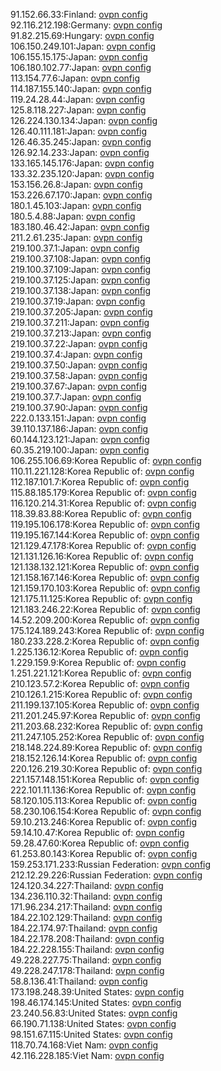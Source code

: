 91.152.66.33:Finland: [ovpn config](vpn/91_152_66_33.ovpn)  
92.116.212.198:Germany: [ovpn config](vpn/92_116_212_198.ovpn)  
91.82.215.69:Hungary: [ovpn config](vpn/91_82_215_69.ovpn)  
106.150.249.101:Japan: [ovpn config](vpn/106_150_249_101.ovpn)  
106.155.15.175:Japan: [ovpn config](vpn/106_155_15_175.ovpn)  
106.180.102.77:Japan: [ovpn config](vpn/106_180_102_77.ovpn)  
113.154.77.6:Japan: [ovpn config](vpn/113_154_77_6.ovpn)  
114.187.155.140:Japan: [ovpn config](vpn/114_187_155_140.ovpn)  
119.24.28.44:Japan: [ovpn config](vpn/119_24_28_44.ovpn)  
125.8.118.227:Japan: [ovpn config](vpn/125_8_118_227.ovpn)  
126.224.130.134:Japan: [ovpn config](vpn/126_224_130_134.ovpn)  
126.40.111.181:Japan: [ovpn config](vpn/126_40_111_181.ovpn)  
126.46.35.245:Japan: [ovpn config](vpn/126_46_35_245.ovpn)  
126.92.14.233:Japan: [ovpn config](vpn/126_92_14_233.ovpn)  
133.165.145.176:Japan: [ovpn config](vpn/133_165_145_176.ovpn)  
133.32.235.120:Japan: [ovpn config](vpn/133_32_235_120.ovpn)  
153.156.26.8:Japan: [ovpn config](vpn/153_156_26_8.ovpn)  
153.226.67.170:Japan: [ovpn config](vpn/153_226_67_170.ovpn)  
180.1.45.103:Japan: [ovpn config](vpn/180_1_45_103.ovpn)  
180.5.4.88:Japan: [ovpn config](vpn/180_5_4_88.ovpn)  
183.180.46.42:Japan: [ovpn config](vpn/183_180_46_42.ovpn)  
211.2.61.235:Japan: [ovpn config](vpn/211_2_61_235.ovpn)  
219.100.37.1:Japan: [ovpn config](vpn/219_100_37_1.ovpn)  
219.100.37.108:Japan: [ovpn config](vpn/219_100_37_108.ovpn)  
219.100.37.109:Japan: [ovpn config](vpn/219_100_37_109.ovpn)  
219.100.37.125:Japan: [ovpn config](vpn/219_100_37_125.ovpn)  
219.100.37.138:Japan: [ovpn config](vpn/219_100_37_138.ovpn)  
219.100.37.19:Japan: [ovpn config](vpn/219_100_37_19.ovpn)  
219.100.37.205:Japan: [ovpn config](vpn/219_100_37_205.ovpn)  
219.100.37.211:Japan: [ovpn config](vpn/219_100_37_211.ovpn)  
219.100.37.213:Japan: [ovpn config](vpn/219_100_37_213.ovpn)  
219.100.37.22:Japan: [ovpn config](vpn/219_100_37_22.ovpn)  
219.100.37.4:Japan: [ovpn config](vpn/219_100_37_4.ovpn)  
219.100.37.50:Japan: [ovpn config](vpn/219_100_37_50.ovpn)  
219.100.37.58:Japan: [ovpn config](vpn/219_100_37_58.ovpn)  
219.100.37.67:Japan: [ovpn config](vpn/219_100_37_67.ovpn)  
219.100.37.7:Japan: [ovpn config](vpn/219_100_37_7.ovpn)  
219.100.37.90:Japan: [ovpn config](vpn/219_100_37_90.ovpn)  
222.0.133.151:Japan: [ovpn config](vpn/222_0_133_151.ovpn)  
39.110.137.186:Japan: [ovpn config](vpn/39_110_137_186.ovpn)  
60.144.123.121:Japan: [ovpn config](vpn/60_144_123_121.ovpn)  
60.35.219.100:Japan: [ovpn config](vpn/60_35_219_100.ovpn)  
106.255.106.69:Korea Republic of: [ovpn config](vpn/106_255_106_69.ovpn)  
110.11.221.128:Korea Republic of: [ovpn config](vpn/110_11_221_128.ovpn)  
112.187.101.7:Korea Republic of: [ovpn config](vpn/112_187_101_7.ovpn)  
115.88.185.179:Korea Republic of: [ovpn config](vpn/115_88_185_179.ovpn)  
116.120.214.31:Korea Republic of: [ovpn config](vpn/116_120_214_31.ovpn)  
118.39.83.88:Korea Republic of: [ovpn config](vpn/118_39_83_88.ovpn)  
119.195.106.178:Korea Republic of: [ovpn config](vpn/119_195_106_178.ovpn)  
119.195.167.144:Korea Republic of: [ovpn config](vpn/119_195_167_144.ovpn)  
121.129.47.178:Korea Republic of: [ovpn config](vpn/121_129_47_178.ovpn)  
121.131.126.16:Korea Republic of: [ovpn config](vpn/121_131_126_16.ovpn)  
121.138.132.121:Korea Republic of: [ovpn config](vpn/121_138_132_121.ovpn)  
121.158.167.146:Korea Republic of: [ovpn config](vpn/121_158_167_146.ovpn)  
121.159.170.103:Korea Republic of: [ovpn config](vpn/121_159_170_103.ovpn)  
121.175.11.125:Korea Republic of: [ovpn config](vpn/121_175_11_125.ovpn)  
121.183.246.22:Korea Republic of: [ovpn config](vpn/121_183_246_22.ovpn)  
14.52.209.200:Korea Republic of: [ovpn config](vpn/14_52_209_200.ovpn)  
175.124.189.243:Korea Republic of: [ovpn config](vpn/175_124_189_243.ovpn)  
180.233.228.2:Korea Republic of: [ovpn config](vpn/180_233_228_2.ovpn)  
1.225.136.12:Korea Republic of: [ovpn config](vpn/1_225_136_12.ovpn)  
1.229.159.9:Korea Republic of: [ovpn config](vpn/1_229_159_9.ovpn)  
1.251.221.121:Korea Republic of: [ovpn config](vpn/1_251_221_121.ovpn)  
210.123.57.2:Korea Republic of: [ovpn config](vpn/210_123_57_2.ovpn)  
210.126.1.215:Korea Republic of: [ovpn config](vpn/210_126_1_215.ovpn)  
211.199.137.105:Korea Republic of: [ovpn config](vpn/211_199_137_105.ovpn)  
211.201.245.97:Korea Republic of: [ovpn config](vpn/211_201_245_97.ovpn)  
211.203.68.232:Korea Republic of: [ovpn config](vpn/211_203_68_232.ovpn)  
211.247.105.252:Korea Republic of: [ovpn config](vpn/211_247_105_252.ovpn)  
218.148.224.89:Korea Republic of: [ovpn config](vpn/218_148_224_89.ovpn)  
218.152.126.14:Korea Republic of: [ovpn config](vpn/218_152_126_14.ovpn)  
220.126.219.30:Korea Republic of: [ovpn config](vpn/220_126_219_30.ovpn)  
221.157.148.151:Korea Republic of: [ovpn config](vpn/221_157_148_151.ovpn)  
222.101.11.136:Korea Republic of: [ovpn config](vpn/222_101_11_136.ovpn)  
58.120.105.113:Korea Republic of: [ovpn config](vpn/58_120_105_113.ovpn)  
58.230.106.154:Korea Republic of: [ovpn config](vpn/58_230_106_154.ovpn)  
59.10.213.246:Korea Republic of: [ovpn config](vpn/59_10_213_246.ovpn)  
59.14.10.47:Korea Republic of: [ovpn config](vpn/59_14_10_47.ovpn)  
59.28.47.60:Korea Republic of: [ovpn config](vpn/59_28_47_60.ovpn)  
61.253.80.143:Korea Republic of: [ovpn config](vpn/61_253_80_143.ovpn)  
159.253.171.233:Russian Federation: [ovpn config](vpn/159_253_171_233.ovpn)  
212.12.29.226:Russian Federation: [ovpn config](vpn/212_12_29_226.ovpn)  
124.120.34.227:Thailand: [ovpn config](vpn/124_120_34_227.ovpn)  
134.236.110.32:Thailand: [ovpn config](vpn/134_236_110_32.ovpn)  
171.96.234.217:Thailand: [ovpn config](vpn/171_96_234_217.ovpn)  
184.22.102.129:Thailand: [ovpn config](vpn/184_22_102_129.ovpn)  
184.22.174.97:Thailand: [ovpn config](vpn/184_22_174_97.ovpn)  
184.22.178.208:Thailand: [ovpn config](vpn/184_22_178_208.ovpn)  
184.22.228.155:Thailand: [ovpn config](vpn/184_22_228_155.ovpn)  
49.228.227.75:Thailand: [ovpn config](vpn/49_228_227_75.ovpn)  
49.228.247.178:Thailand: [ovpn config](vpn/49_228_247_178.ovpn)  
58.8.136.41:Thailand: [ovpn config](vpn/58_8_136_41.ovpn)  
173.198.248.39:United States: [ovpn config](vpn/173_198_248_39.ovpn)  
198.46.174.145:United States: [ovpn config](vpn/198_46_174_145.ovpn)  
23.240.56.83:United States: [ovpn config](vpn/23_240_56_83.ovpn)  
66.190.71.138:United States: [ovpn config](vpn/66_190_71_138.ovpn)  
98.151.67.115:United States: [ovpn config](vpn/98_151_67_115.ovpn)  
118.70.74.168:Viet Nam: [ovpn config](vpn/118_70_74_168.ovpn)  
42.116.228.185:Viet Nam: [ovpn config](vpn/42_116_228_185.ovpn)  
